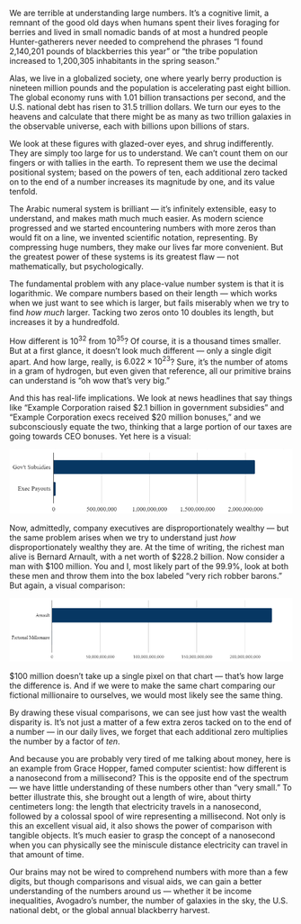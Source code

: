 <!--
.. title: Very Number, Such Wow
.. slug: very-number-such-wow
.. date: 2023-04-06 01:14:56 UTC-04:00
.. tags: 
.. category: essays
.. link: 
.. description: 
.. has_math: true
.. type: text
-->

We are terrible at understanding large numbers. It’s a cognitive limit, a remnant of the good old days when humans spent their lives foraging for berries and lived in small nomadic bands of at most a hundred people Hunter-gatherers never needed to comprehend the phrases “I found 2,140,201 pounds of blackberries this year” or “the tribe population increased to 1,200,305 inhabitants in the spring season.”

<!-- TEASER_END -->

Alas, we live in a globalized society, one where yearly berry production is nineteen million pounds and the population is accelerating past eight billion. The global economy runs with 1.01 billion transactions per second, and the U.S. national debt has risen to 31.5 trillion dollars. We turn our eyes to the heavens and calculate that there might be as many as two trillion galaxies in the observable universe, each with billions upon billions of stars.

We look at these figures with glazed-over eyes, and shrug indifferently. They are simply too large for us to understand. We can’t count them on our fingers or with tallies in the earth. To represent them we use the decimal positional system; based on the powers of ten, each additional zero tacked on to the end of a number increases its magnitude by one, and its value tenfold.

The Arabic numeral system is brilliant ― it’s infinitely extensible, easy to understand, and makes math much much easier. As modern science progressed and we started encountering numbers with more zeros than would fit on a line, we invented scientific notation, representing. By compressing huge numbers, they make our lives far more convenient. But the greatest power of these systems is its greatest flaw ― not mathematically, but psychologically.

The fundamental problem with any place-value number system is that it is logarithmic. We compare numbers based on their length ― which works when we just want to see which is larger, but fails miserably when we try to find *how much* larger. Tacking two zeros onto 10 doubles its length, but increases it by a hundredfold.

How different is $10^{32}$ from $10^{35}$? Of course, it is a thousand times smaller. But at a first glance, it doesn’t look much different ― only a single digit apart. And how large, really, is $6.022 \times 10^{23}$? Sure, it’s the number of atoms in a gram of hydrogen, but even given that reference, all our primitive brains can understand is “oh wow that’s very big.”

And this has real-life implications. We look at news headlines that say things like “Example Corporation raised \$2.1 billion in government subsidies” and “Example Corporation execs received \$20 million bonuses,” and we subconsciously equate the two, thinking that a large portion of our taxes are going towards CEO bonuses. Yet here is a visual:

![](/images/verynumber-chart1.png)

Now, admittedly, company executives are disproportionately wealthy ― but the same problem arises when we try to understand just *how* disproportionately wealthy they are. At the time of writing, the richest man alive is Bernard Arnault, with a net worth of \$228.2 billion. Now consider a man with \$100 million. You and I, most likely part of the 99.9%, look at both these men and throw them into the box labeled “very rich robber barons.” But again, a visual comparison:

![](/images/verynumber-chart2.png)

$100 million doesn’t take up a single pixel on that chart ― that’s how large the difference is. And if we were to make the same chart comparing our fictional millionaire to ourselves, we would most likely see the same thing.

By drawing these visual comparisons, we can see just how vast the wealth disparity is. It’s not just a matter of a few extra zeros tacked on to the end of a number ― in our daily lives, we forget that each additional zero multiplies the number by a factor of *ten*.

And because you are probably very tired of me talking about money, here is an example from Grace Hopper, famed computer scientist: how different is a nanosecond from a millisecond? This is the opposite end of the spectrum ― we have little understanding of these numbers other than “very small.” To better illustrate this, she brought out a length of wire, about thirty centimeters long: the length that electricity travels in a nanosecond, followed by a colossal spool of wire representing a millisecond. Not only is this an excellent visual aid, it also shows the power of comparison with tangible objects. It’s much easier to grasp the concept of a nanosecond when you can physically see the miniscule distance electricity can travel in that amount of time.

Our brains may not be wired to comprehend numbers with more than a few digits, but though comparisons and visual aids, we can gain a better understanding of the numbers around us ― whether it be income inequalities, Avogadro’s number, the number of galaxies in the sky, the U.S. national debt, or the global annual blackberry harvest.